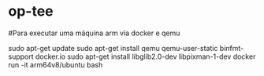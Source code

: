 # op-tee

#Para executar uma máquina arm via docker e qemu


  sudo apt-get update
  sudo apt-get install qemu qemu-user-static binfmt-support docker.io
  sudo apt-get install libglib2.0-dev libpixman-1-dev
  docker run -it arm64v8/ubuntu bash
  

